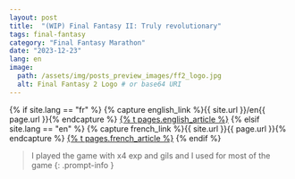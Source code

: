 ```yaml
---
layout: post
title:  "(WIP) Final Fantasy II: Truly revolutionary"
tags: final-fantasy
category: "Final Fantasy Marathon"
date: "2023-12-23"
lang: en
image:
  path: /assets/img/posts_preview_images/ff2_logo.jpg
  alt: Final Fantasy 2 Logo # or base64 URI
---
```


{% if site.lang == "fr" %}
  {% capture english_link %}{{ site.url }}/en{{ page.url }}{% endcapture %}
  <a href="{{ english_link }}" >{% t pages.english_article %}</a>
{% elsif site.lang == "en" %}
  {% capture french_link  %}{{ site.url }}{{ page.url }}{% endcapture %}
 <a href="{{ french_link }}" >{% t pages.french_article %}</a>
{% endif %}

> I played the game with x4 exp and gils and I used for most of the game
{: .prompt-info }